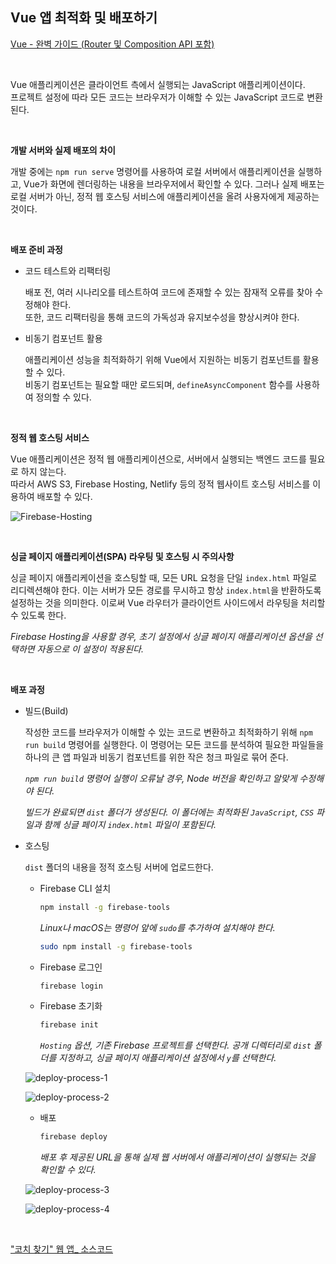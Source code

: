 ## Vue 앱 최적화 및 배포하기

[Vue - 완벽 가이드 (Router 및 Composition API 포함)](https://www.udemy.com/course/vue-router-composition-api/?couponCode=ST12MT030524)

<br/>

Vue 애플리케이션은 클라이언트 측에서 실행되는 JavaScript 애플리케이션이다.<br/>
프로젝트 설정에 따라 모든 코드는 브라우저가 이해할 수 있는 JavaScript 코드로 변환된다.

<br/>

**개발 서버와 실제 배포의 차이**

개발 중에는 `npm run serve` 명령어를 사용하여 로컬 서버에서 애플리케이션을 실행하고, Vue가 화면에 렌더링하는 내용을 브라우저에서 확인할 수 있다. 그러나 실제 배포는 로컬 서버가 아닌, 정적 웹 호스팅 서비스에 애플리케이션을 올려 사용자에게 제공하는 것이다.

<br/>

**배포 준비 과정**

- 코드 테스트와 리팩터링
  
  배포 전, 여러 시나리오를 테스트하여 코드에 존재할 수 있는 잠재적 오류를 찾아 수정해야 한다.<br/>
  또한, 코드 리팩터링을 통해 코드의 가독성과 유지보수성을 향상시켜야 한다.

- 비동기 컴포넌트 활용
  
  애플리케이션 성능을 최적화하기 위해 Vue에서 지원하는 비동기 컴포넌트를 활용할 수 있다.<br/>
  비동기 컴포넌트는 필요할 때만 로드되며, `defineAsyncComponent` 함수를 사용하여 정의할 수 있다.

<br/>

**정적 웹 호스팅 서비스**

Vue 애플리케이션은 정적 웹 애플리케이션으로, 서버에서 실행되는 백엔드 코드를 필요로 하지 않는다.<br/>
따라서 AWS S3, Firebase Hosting, Netlify 등의 정적 웹사이트 호스팅 서비스를 이용하여 배포할 수 있다.

![Firebase-Hosting](./img/Firebase-Hosting.png)

<br/>

**싱글 페이지 애플리케이션(SPA) 라우팅 및 호스팅 시 주의사항**

싱글 페이지 애플리케이션을 호스팅할 때, 모든 URL 요청을 단일 `index.html` 파일로 리디렉션해야 한다. 이는 서버가 모든 경로를 무시하고 항상 `index.html`을 반환하도록 설정하는 것을 의미한다. 이로써 Vue 라우터가 클라이언트 사이드에서 라우팅을 처리할 수 있도록 한다.

*Firebase Hosting을 사용할 경우, 초기 설정에서 싱글 페이지 애플리케이션 옵션을 선택하면 자동으로 이 설정이 적용된다.*

<br/>

**배포 과정**

- 빌드(Build)
  
  작성한 코드를 브라우저가 이해할 수 있는 코드로 변환하고 최적화하기 위해 `npm run build` 명령어를 실행한다. 이 명령어는 모든 코드를 분석하여 필요한 파일들을 하나의 큰 앱 파일과 비동기 컴포넌트를 위한 작은 청크 파일로 묶어 준다.

  *`npm run build` 명령어 실행이 오류날 경우, Node 버전을 확인하고 알맞게 수정해야 된다.*

  *빌드가 완료되면 `dist` 폴더가 생성된다. 이 폴더에는 최적화된 `JavaScript`, `CSS` 파일과 함께 싱글 페이지 `index.html` 파일이 포함된다.*

- 호스팅
  
  `dist` 폴더의 내용을 정적 호스팅 서버에 업로드한다.

  - Firebase CLI 설치
  
    ```zsh
    npm install -g firebase-tools
    ```

    *Linux나 macOS는 명령어 앞에 `sudo`를 추가하여 설치해야 한다.*

    ```zsh
    sudo npm install -g firebase-tools
    ```

  - Firebase 로그인
  
    ```zsh
    firebase login
    ```

  - Firebase 초기화
  
    ```zsh
    firebase init
    ```

    *`Hosting` 옵션, 기존 Firebase 프로젝트를 선택한다.
    공개 디렉터리로 `dist` 폴더를 지정하고, 싱글 페이지 애플리케이션 설정에서 `y`를 선택한다.*

  ![deploy-process-1](./img/deploy-process-1.png)

  ![deploy-process-2](./img/deploy-process-2.png)

  - 배포
  
    ```zsh
    firebase deploy
    ```

    *배포 후 제공된 URL을 통해 실제 웹 서버에서 애플리케이션이 실행되는 것을 확인할 수 있다.*

  ![deploy-process-3](./img/deploy-process-3.png)

  ![deploy-process-4](./img/deploy-process-4.png)

<br/>

["코치 찾기" 웹 앱_ 소스코드](https://github.com/kduoh99/TIL/tree/main/Vue.js/PJ/main-prj-01-starting-setup/src)